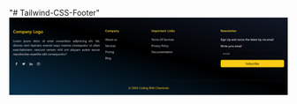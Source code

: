 "# Tailwind-CSS-Footer" 
![image alt](https://github.com/codingwithchamindu/Tailwind-CSS-Footer/blob/main/image.png?raw=true)
